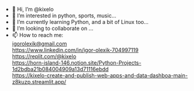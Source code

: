 - 👋 Hi, I’m @kixelo
- 👀 I’m interested in python, sports, music...
- 🌱 I’m currently learning Python, and a bit of Linux too...
- 💞️ I’m looking to collaborate on ...
- 📫 How to reach me: <br>
 igorolexik@gmail.com <br>
 https://www.linkedin.com/in/igor-olexik-704997119 <br>
 https://replit.com/@kixelo <br>
 https://horn-island-146.notion.site/Python-Projects-1d2bdba21b084004909a13d71116ebdd <br>
 https://kixelo-create-and-publish-web-apps-and-data-dashboa-main-z8kuzp.streamlit.app/ <br>

<!---
kixelo/kixelo is a ✨ special ✨ repository because its `README.md` (this file) appears on your GitHub profile.
You can click the Preview link to take a look at your changes.
--->
